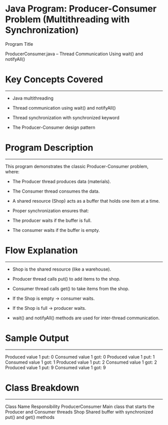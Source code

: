 # Java Program: Producer-Consumer Problem (Multithreading with Synchronization)

Program Title

ProducerConsumer.java – Thread Communication Using wait() and notifyAll()



# Key Concepts Covered
----------------------
* Java multithreading

* Thread communication using wait() and notifyAll()

* Thread synchronization with synchronized keyword

* The Producer-Consumer design pattern



# Program Description
---------------------
This program demonstrates the classic Producer-Consumer problem, where:

* The Producer thread produces data (materials).

* The Consumer thread consumes the data.

* A shared resource (Shop) acts as a buffer that holds one item at a time.

* Proper synchronization ensures that:

* The producer waits if the buffer is full.

* The consumer waits if the buffer is empty.



# Flow Explanation
------------------
* Shop is the shared resource (like a warehouse).

* Producer thread calls put() to add items to the shop.

* Consumer thread calls get() to take items from the shop.

* If the Shop is empty → consumer waits.

* If the Shop is full → producer waits.

* wait() and notifyAll() methods are used for inter-thread communication.



# Sample Output
---------------
Produced value 1 put: 0
Consumed value 1 got: 0
Produced value 1 put: 1
Consumed value 1 got: 1
Produced value 1 put: 2
Consumed value 1 got: 2
Produced value 1 put: 9
Consumed value 1 got: 9



# Class Breakdown
-----------------
Class Name	Responsibility
ProducerConsumer	Main class that starts the Producer and Consumer threads
Shop	Shared buffer with synchronized put() and get() methods


